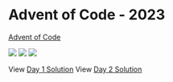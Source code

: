 Advent of Code - 2023
=====================

[Advent of Code](https://adventofcode.com)

![](https://img.shields.io/badge/day%20📅-16-blue)
![](https://img.shields.io/badge/stars%20⭐-5-yellow)
![](https://img.shields.io/badge/days%20completed-2-red)

View [Day 1 Solution](1/README.md)
View [Day 2 Solution](2/README.md)